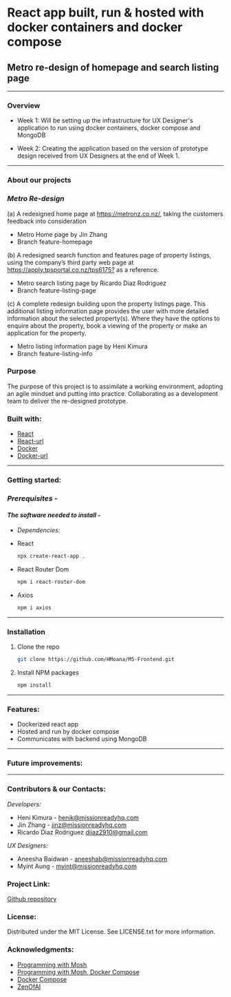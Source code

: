 # React app built, run & hosted with docker containers and docker compose

## Metro re-design of homepage and search listing page

---

### **Overview**

- Week 1: Will be setting up the infrastructure for UX Designer's application to run using docker containers, docker compose and MongoDB

- Week 2: Creating the application based on the version of prototype design received from UX Designers at the end of Week 1.

---

### **About our projects**

### _Metro Re-design_

(a) A redesigned home page at <https://metronz.co.nz/>, taking the customers feedback into consideration

- Metro Home page by Jin Zhang
- Branch feature-homepage

(b) A redesigned search function and features page of property listings, using the company’s third party web page at <https://apply.tpsportal.co.nz/tps6175?> as a reference.

- Metro search listing page by Ricardo Diaz Rodriguez
- Branch feature-listing-page

(c) A complete redesign building upon the property listings page. This additional listing information page provides the user with more detailed information about the selected property(s). Where they have the options to enquire about the property, book a viewing of the property or make an application for the property.

- Metro listing information page by Heni Kimura
- Branch feature-listing-info

### **Purpose**

The purpose of this project is to assimilate a working environment, adopting an agile mindset and putting into practice. Collaborating as a development team to deliver the re-designed prototype.

### **Built with:**

- [React](https://img.shields.io/badge/React-20232A?style=for-the-badge&logo-react&logoColor=026e00 "React")
- [React-url](https://react.dev/ "Reacturl")
- [Docker](https://img.shields.io/badge/Docker-20232A?style=for-the-badge&logo-docker&logoColor=CF649A "Docker")
- [Docker-url](https://www.docker.com/ "Dockerurl")

---

### **Getting started:**

### _Prerequisites -_

#### _The software needed to install -_

- _Dependencies:_

- React

  ```sh
  npx create-react-app .
  ```

- React Router Dom

  ```sh
  npm i react-router-dom
  ```

- Axios

  ```sh
  npm i axios
  ```

---

### Installation

1. Clone the repo

   ```sh
   git clone https://github.com/HMoana/M5-Frontend.git
   ```

2. Install NPM packages

   ```sh
   npm install
   ```

---

### **Features:**

- Dockerized react app
- Hosted and run by docker compose
- Communicates with backend using MongoDB

---

### **Future improvements:**

---

### **Contributors & our Contacts:**

_Developers:_

- Heni Kimura - <henik@missionreadyhq.com>
- Jin Zhang - <jinz@missionreadyhq.com>
- Ricardo Diaz Rodriguez <diiaz2910@gmail.com>

_UX Designers:_

- Aneesha Baidwan - <aneeshab@missionreadyhq.com>
- Myint Aung - <myint@missionreadyhq.com>

### **Project Link:**

[Github repository](https://github.com/HMoana/M5-Frontend.git "Github repository")

### **License:**

Distributed under the MIT License. See LICENSE.txt for more information.

### **Acknowledgments:**

- [Programming with Mosh](https://youtu.be/pTFZFxd4hOI "Programming with Mosh")
- [Programming with Mosh, Docker Compose](https://youtu.be/HG6yIjZapSA "Programming with Mosh, Docker Compose")
- [Docker Compose](https://docs.docker.com/compose/gettingstarted/ "Docker Compose")
- [ZenOfAI](https://medium.com/zenofai/how-to-build-a-node-js-and-mongodb-application-with-docker-containers-15e535baabf5 "ZenOfAI")
